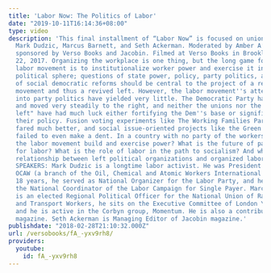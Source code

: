 ```yaml
---
title: 'Labor Now: The Politics of Labor'
date: "2019-10-11T16:14:36+08:00"
type: video
description: 'This final installment of “Labor Now” is focused on union power. Featuring
  Mark Dudzic, Marcus Barnett, and Seth Ackerman. Moderated by Amber A’Lee Frost and
  sponsored by Verso Books and Jacobin. Filmed at Verso Books in Brooklyn, February
  22, 2017. Organizing the workplace is one thing, but the long game for any politicized
  labor movement is to institutionalize worker power and exercise it in the larger
  political sphere; questions of state power, policy, party politics, and the role
  of social democratic reforms should be central to the project of a revived labor
  movement and thus a revived left. However, the labor movement''s attempts to break
  into party politics have yielded very little. The Democratic Party has both weakened
  and moved very steadily to the right, and neither the unions nor the "progressive
  left" have had much luck either fortifying the Dem''s base or significantly influencing
  their policy. Fusion voting experiments like The Working Families Party haven''t
  fared much better, and social issue-oriented projects like the Green Party have
  failed to even make a dent. In a country with no party of the workers, how does
  the labor movement build and exercise power? What is the future of party politics
  for labor? What is the role of labor in the path to socialism? And what is the ideal
  relationship between left political organizations and organized labor? ABOUT THE
  SPEAKERS: Mark Dudzic is a longtime labor activist. He was President of Local 8-149
  OCAW (a branch of the Oil, Chemical and Atomic Workers International Union) for
  18 years, he served as National Organizer for the Labor Party, and he is currently
  the National Coordinator of the Labor Campaign for Single Payer. Marcus Barnett
  is an elected Regional Political Officer for the National Union of Rail, Maritime
  and Transport Workers, he sits on the Executive Committee of London Young Labour,
  and he is active in the Corbyn group, Momentum. He is also a contributor to Jacobin
  magazine. Seth Ackerman is Managing Editor of Jacobin magazine.'
publishdate: "2018-02-28T21:10:32.000Z"
url: /versobooks/fA_-yxv9rh8/
providers:
  youtube:
    id: fA_-yxv9rh8
---
```

